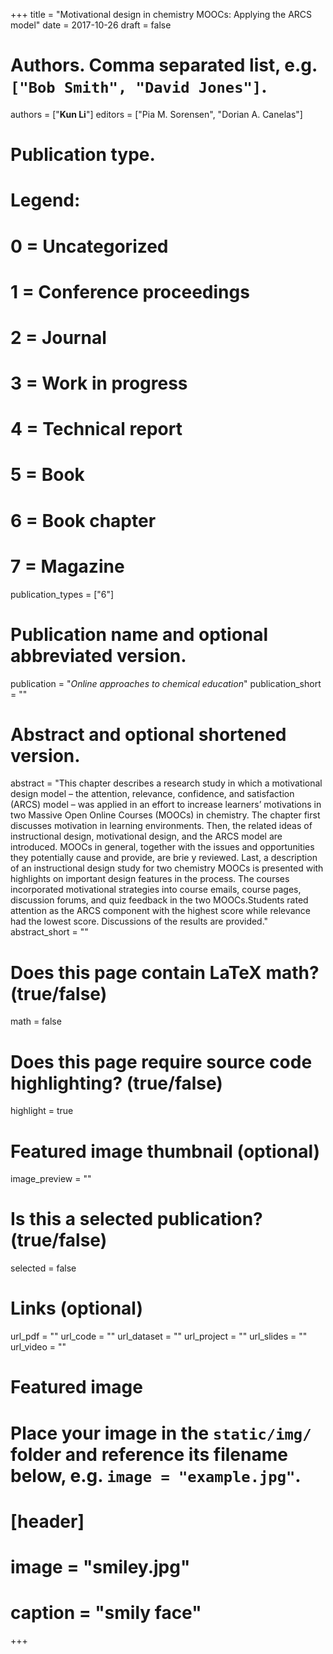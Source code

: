 +++
title = "Motivational design in chemistry MOOCs: Applying the ARCS model"
date = 2017-10-26
draft = false

# Authors. Comma separated list, e.g. `["Bob Smith", "David Jones"]`.
authors = ["**Kun Li**"]
editors = ["Pia M. Sorensen", "Dorian A. Canelas"]
# Publication type.
# Legend:
# 0 = Uncategorized
# 1 = Conference proceedings
# 2 = Journal
# 3 = Work in progress
# 4 = Technical report
# 5 = Book
# 6 = Book chapter
# 7 = Magazine
publication_types = ["6"]

# Publication name and optional abbreviated version.
publication = "*Online approaches to chemical education*"
publication_short = ""

# Abstract and optional shortened version.
abstract = "This chapter describes a research study in which a motivational design model – the attention, relevance, confidence, and satisfaction (ARCS) model – was applied in an effort to increase learners’ motivations in two Massive Open Online Courses (MOOCs) in chemistry. The chapter first discusses motivation in learning environments. Then, the related ideas of instructional design, motivational design, and the ARCS model are introduced. MOOCs in general, together with the issues and opportunities they potentially cause and provide, are brie y reviewed. Last, a description of an instructional design study for two chemistry MOOCs is presented with highlights on important design features in the process. The courses incorporated motivational strategies into course emails, course pages, discussion forums, and quiz feedback in the two MOOCs.Students rated attention as the ARCS component with the highest score while relevance had the lowest score. Discussions of the results are provided."
abstract_short = ""

# Does this page contain LaTeX math? (true/false)
math = false

# Does this page require source code highlighting? (true/false)
highlight = true

# Featured image thumbnail (optional)
image_preview = ""

# Is this a selected publication? (true/false)
selected = false

# Links (optional)

url_pdf = ""
url_code = ""
url_dataset = ""
url_project = ""
url_slides = ""
url_video = ""


# Featured image
# Place your image in the `static/img/` folder and reference its filename below, e.g. `image = "example.jpg"`.
# [header]
#  image = "smiley.jpg"
#  caption = "smily face"

+++
